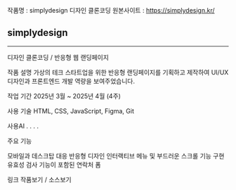 작품명 : simplydesign 디자인 클론코딩
원본사이트 : https://simplydesign.kr/

## simplydesign

--- 
디자인 클론코딩 / 반응형 웹 랜딩페이지

작품 설명
가상의 테크 스타트업을 위한 반응형 랜딩페이지를 기획하고 제작하여 UI/UX 디자인과 프론트엔드 개발 역량을 보여주었습니다.

작업 기간
2025년 3월 ~ 2025년 4월 (4주)

사용 기술
HTML, CSS, JavaScript, Figma, Git

사용AI
. . . .

주요 기능

모바일과 데스크탑 대응 반응형 디자인
인터랙티브 메뉴 및 부드러운 스크롤 기능 구현
유효성 검사 기능이 포함된 연락처 폼

링크 
작품보기  / 소스보기


